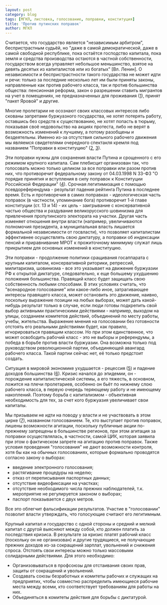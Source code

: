 ```yaml
---
layout: post
category: blog
tags: [МГКП, листовка, голосование, поправки, конституция]
title: 'Против путинских поправок'
author: МГКП
---
```


Считается, что государство является "независимым арбитром", беспристрастным судьёй, но "даже в самой демократической, даже в самой свободной республике, пока остаётся господство капитала, пока земля и средства производства остаются в частной собственности, государством всегда управляет небольшое меньшинство, взятое на девять десятых из капиталистов или из богатых" [Вл. Ленин]. О независимости и беспристрастности такого государства не может идти и речи: только за последние несколько лет им были приняты законы, направленные как против рабочего класса, так и против большинства общества: пенсионная реформа, закон о разрешении ставить мигрантов на учет в помещениях, не предназначенных для проживания ([1]), принят "пакет Яровой" и другие.

Многие пролетарии не осознают своих классовых интересов либо скованы запретами буржуазного государства, не хотят потерять работу, оставшись без средств к существованию, не хотят попасть в тюрьму, показывая своё недовольство на акциях протеста, либо не верят в возможность изменений к лучшему, а потому разобщены и бездеятельны. Именно из-за отсутствия сильного рабочего движения мы являемся свидетелями очередного спектакля кремля под названием "Поправки в конституцию" ([2], [3]).

Эти поправки нужны для сохранения власти Путина и срощенного с его режимом крупного капитала. Сам плебисцит организован так, что голосовать можно только целиком за все поправки или разом против них, что противоречит федеральному закону от 04.03.1998 N 33-ФЗ "О порядке принятия и вступления в силу поправок к Конституции Российской Федерации" ([4]). Срочная легитимизация с помощью псевдореферендума - результат падения рейтинга Путина в последнее время. Есть и противоречия в самих поправках - идеологическая часть поправок (в частности, упоминание бога) противоречит 1-й главе конституции (ст. 13 и 14) - их цель - заигрывание с консервативной частью общества и раздувание великорусского шовинизма для привлечения пропутинского электората на участки. Другая часть изменяет отношения внутри власти (например, увеличиваются полномочия президента, а муниципальная власть лишается формальной независимости от госвласти), что позволяет капиталистам эффективнее осуществлять свою диктатуру, а поправки об индексации пенсий и приравнивание МРОТ к прожиточному минимуму служат лишь прикрытием для основных изменений в конституцию.

Эти поправки - продолжение политики сращивания госаппарата с крупным капиталом, консервативной риторики, репрессий, милитаризма, шовинизма - все это указывает на движение буржуазии РФ к открытой диктатуре, следовательно, к еще большему ухудшению положения большинства. Правящий класс будет защищать свою собственность любыми способами. В этих условиях считать, что "всенародное голосование" или какое-либо иное, затрагивающее интересы правящего класса, может остановить это движение, наивно, поскольку выражение позиции на любых выборах, может дать какой-нибудь результат только в случае, если люди готовы подкрепить свой выбор активными практическими действиями - например, выходом на улицы, созданием комитетов действий, объединений по месту работы, учебы, жительства. Выражение мнения на голосовании без готовности отстоять его реальными действиями будет, как правило, игнорироваться правящим классом. Но при этом единственное, что может освободить рабочий класс - это не выборы и референдумы, а победа в борьбе против власти буржуазии. Она возможна только под руководством революционной партии, объединяющей  авангард рабочего класса. Такой партии сейчас нет, её только предстоит создать.

Ситуация в мировой экономике ухудшается - рецессия ([5]) и падение доходов большинства ([6]). Кризис начался до эпидемии, он - порождение капиталистической системы, а его тяжесть, в основном, ложится на плечи пролетариев, особенно он бьёт по нижнему слою рабочего класса, в первую очередь теряющему работу и не имеющему накоплений. Поэтому борьба с капитализмом - объективная необходимость для тех, за счет кого буржуазия увеличивает свои капиталы.

Мы призываем не идти на поводу у власти и не участвовать в этом цирке ([7]), названном голосованием. Те, кто выступает против поправок, лишены возможности агитации, поскольку публичные акции по-прежнему запрещены в большинстве регионов, при этом агитация за поправки осуществлялась, в частности, самой ЦИК, которая заявила при этом о фактическом запрете на агитацию против поправок. Также условия проведения "голосования" не дают возможности контроля, хотя бы как на обычных голосованиях, которые формально проводятся согласно закону о выборах:

- введение электронного голосования;
- растягивание процедуры на неделю;
- отказ от переписывания паспортных данных;
- отсутствие видеофиксации на участках;
- отсутствие необходимого числа прежних наблюдателей, т.к. мероприятие не регулируется законом о выборах;
- паспорт показывается с двух метров.

Все это облегчит фальсификации результатов. Участие в "голосовании" позволит власти утверждать, что голосующие считают его легитимным.

Крупный капитал и государство с одной стороны и средний и мелкий капитал с другой выясняют между собой, кто должен платить за последствия кризиса. В результате за кризис платят рабочий класс (поскольку он не организован) и другие трудящиеся, не получающие прежних доходов из-за сокращений зарплат, увольнений и снижения спроса. Отстоять свои интересы можно только массовыми солидарными действиями. Для этого необходимо:

- Организовываться в профсоюзы для отстаивания своих прав, защиты от сокращений и увольнений.
- Создавать союзы безработных и комитеты рабочих и служащих на предприятих, чтобы совместно распределить имеющиеся рабочие места между всеми, кто соответствует требованиям для работы на них.
- Объединяться в комитеты действия для борьбы с диктатурой.

[1]: http://publication.pravo.gov.ru/Document/View/0001201806270049
[2]: http://publication.pravo.gov.ru/Document/View/0001202003140001
[3]: https://web.archive.org/web/20200319183417/https://www.vedomosti.ru/society/articles/2020/03/10/824662-konstitutsiya-polnii-tekst-popravkami
[4]: https://www.consultant.ru/document/cons_doc_LAW_18043/
[5]: https://blogs.imf.org/2019/10/15/the-world-economy-synchronized-slowdown-precarious-outlook/
[6]: https://www.rbc.ru/economics/06/04/2020/5e8732e89a79470b55b42d72
[7]: http://www.cikrf.ru/activity/docs/postanovleniya/46339/